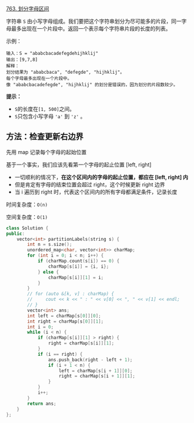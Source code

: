 [763. 划分字母区间](https://leetcode-cn.com/problems/partition-labels/)

字符串 `S` 由小写字母组成。我们要把这个字符串划分为尽可能多的片段，同一字母最多出现在一个片段中。返回一个表示每个字符串片段的长度的列表。

示例：

```
输入：S = "ababcbacadefegdehijhklij"
输出：[9,7,8]
解释：
划分结果为 "ababcbaca", "defegde", "hijhklij"。
每个字母最多出现在一个片段中。
像 "ababcbacadefegde", "hijhklij" 的划分是错误的，因为划分的片段数较少。
```

**提示：**

- `S`的长度在`[1, 500]`之间。
- `S`只包含小写字母 `'a'` 到 `'z'` 。

## 方法：检查更新右边界

先用 map 记录每个字母的起始位置

基于一个事实，我们应该先看第一个字母的起止位置 [left, right]

- 一切顺利的情况下，**在这个区间内的字母的起止位置，都应在 [left, right] 内**
- 但是肯定有字母的结束位置会超过 right，这个时候更新 right 边界
- 当 i 遍历到 right 时，代表这个区间内的所有字母都满足条件，记录长度

时间复杂度：`O(n)`

空间复杂度：`O(1)`


```c++
class Solution {
public:
    vector<int> partitionLabels(string s) {
        int n = s.size();
        unordered_map<char, vector<int>> charMap;
        for (int i = 0; i < n; i++) {
            if (charMap.count(s[i]) == 0) {
                charMap[s[i]] = {i, i};
            } else {
                charMap[s[i]][1] = i;
            }
        }
        // for (auto &[k, v] : charMap) {
        //     cout << k << " : " << v[0] << ", " << v[1] << endl;
        // }
        vector<int> ans;
        int left = charMap[s[0]][0];
        int right = charMap[s[0]][1];
        int i = 0;
        while (i < n) {
            if (charMap[s[i]][1] > right) {
                right = charMap[s[i]][1];
            }
            if (i == right) {
                ans.push_back(right - left + 1);
                if (i + 1 < n) {
                    left = charMap[s[i + 1]][0];
                    right = charMap[s[i + 1]][1];
                }
            }
            i++;
        }
        return ans;
    }
};
```